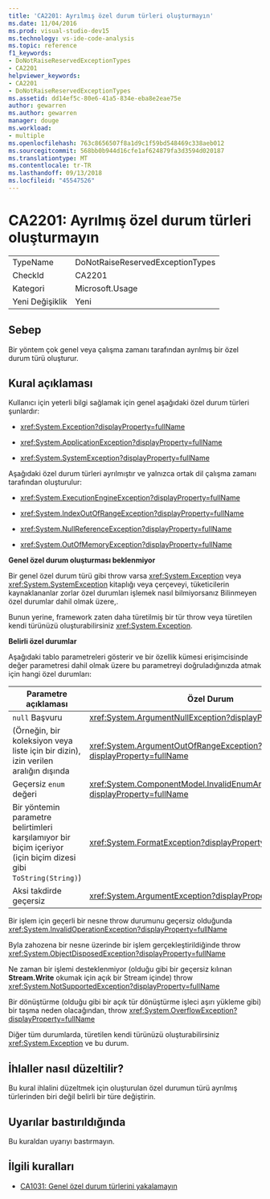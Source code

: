 ```yaml
---
title: 'CA2201: Ayrılmış özel durum türleri oluşturmayın'
ms.date: 11/04/2016
ms.prod: visual-studio-dev15
ms.technology: vs-ide-code-analysis
ms.topic: reference
f1_keywords:
- DoNotRaiseReservedExceptionTypes
- CA2201
helpviewer_keywords:
- CA2201
- DoNotRaiseReservedExceptionTypes
ms.assetid: dd14ef5c-80e6-41a5-834e-eba8e2eae75e
author: gewarren
ms.author: gewarren
manager: douge
ms.workload:
- multiple
ms.openlocfilehash: 763c8656507f8a1d9c1f59bd548469c338aeb012
ms.sourcegitcommit: 568bb0b944d16cfe1af624879fa3d3594d020187
ms.translationtype: MT
ms.contentlocale: tr-TR
ms.lasthandoff: 09/13/2018
ms.locfileid: "45547526"
---
```

# <a name="ca2201-do-not-raise-reserved-exception-types"></a>CA2201: Ayrılmış özel durum türleri oluşturmayın

|||
|-|-|
|TypeName|DoNotRaiseReservedExceptionTypes|
|CheckId|CA2201|
|Kategori|Microsoft.Usage|
|Yeni Değişiklik|Yeni|

## <a name="cause"></a>Sebep

Bir yöntem çok genel veya çalışma zamanı tarafından ayrılmış bir özel durum türü oluşturur.

## <a name="rule-description"></a>Kural açıklaması

Kullanıcı için yeterli bilgi sağlamak için genel aşağıdaki özel durum türleri şunlardır:

- <xref:System.Exception?displayProperty=fullName>

- <xref:System.ApplicationException?displayProperty=fullName>

- <xref:System.SystemException?displayProperty=fullName>

Aşağıdaki özel durum türleri ayrılmıştır ve yalnızca ortak dil çalışma zamanı tarafından oluşturulur:

- <xref:System.ExecutionEngineException?displayProperty=fullName>

- <xref:System.IndexOutOfRangeException?displayProperty=fullName>

- <xref:System.NullReferenceException?displayProperty=fullName>

- <xref:System.OutOfMemoryException?displayProperty=fullName>

**Genel özel durum oluşturması beklenmiyor**

Bir genel özel durum türü gibi throw varsa <xref:System.Exception> veya <xref:System.SystemException> kitaplığı veya çerçeveyi, tüketicilerin kaynaklananlar zorlar özel durumları işlemek nasıl bilmiyorsanız Bilinmeyen özel durumlar dahil olmak üzere,.

Bunun yerine, framework zaten daha türetilmiş bir tür throw veya türetilen kendi türünüzü oluşturabilirsiniz <xref:System.Exception>.

**Belirli özel durumlar**

Aşağıdaki tablo parametreleri gösterir ve bir özellik kümesi erişimcisinde değer parametresi dahil olmak üzere bu parametreyi doğruladığınızda atmak için hangi özel durumları:

|Parametre açıklaması|Özel Durum|
|---------------------------|---------------|
|`null` Başvuru|<xref:System.ArgumentNullException?displayProperty=fullName>|
|(Örneğin, bir koleksiyon veya liste için bir dizin), izin verilen aralığın dışında|<xref:System.ArgumentOutOfRangeException?displayProperty=fullName>|
|Geçersiz `enum` değeri|<xref:System.ComponentModel.InvalidEnumArgumentException?displayProperty=fullName>|
|Bir yöntemin parametre belirtimleri karşılamıyor bir biçim içeriyor (için biçim dizesi gibi `ToString(String)`)|<xref:System.FormatException?displayProperty=fullName>|
|Aksi takdirde geçersiz|<xref:System.ArgumentException?displayProperty=fullName>|

Bir işlem için geçerli bir nesne throw durumunu geçersiz olduğunda <xref:System.InvalidOperationException?displayProperty=fullName>

Byla zahozena bir nesne üzerinde bir işlem gerçekleştirildiğinde throw <xref:System.ObjectDisposedException?displayProperty=fullName>

Ne zaman bir işlemi desteklenmiyor (olduğu gibi bir geçersiz kılınan **Stream.Write** okumak için açık bir Stream içinde) throw <xref:System.NotSupportedException?displayProperty=fullName>

Bir dönüştürme (olduğu gibi bir açık tür dönüştürme işleci aşırı yükleme gibi) bir taşma neden olacağından, throw <xref:System.OverflowException?displayProperty=fullName>

Diğer tüm durumlarda, türetilen kendi türünüzü oluşturabilirsiniz <xref:System.Exception> ve bu durum.

## <a name="how-to-fix-violations"></a>İhlaller nasıl düzeltilir?

Bu kural ihlalini düzeltmek için oluşturulan özel durumun türü ayrılmış türlerinden biri değil belirli bir türe değiştirin.

## <a name="when-to-suppress-warnings"></a>Uyarılar bastırıldığında

Bu kuraldan uyarıyı bastırmayın.

## <a name="related-rules"></a>İlgili kuralları

- [CA1031: Genel özel durum türlerini yakalamayın](../code-quality/ca1031-do-not-catch-general-exception-types.md)